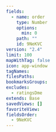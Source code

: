```yaml
---
fields:
  - name: order
    type: Number
    options:
      min: 0
    path: ""
    id: 9NeKVC
version: "2.4"
limit: 100
mapWithTag: false
icon: app-window
tagNames: 
filesPaths: 
bookmarksGroups: 
excludes:
  - ratingsDme
extends: Base
savedViews: []
favoriteView: 
fieldsOrder:
  - 9NeKVC
---
```

